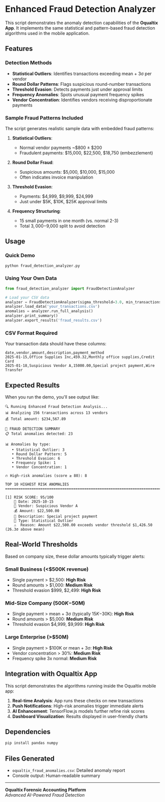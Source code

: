 # Enhanced Fraud Detection Analyzer

This script demonstrates the anomaly detection capabilities of the **Oqualtix App**. It implements the same statistical and pattern-based fraud detection algorithms used in the mobile application.

## Features

### Detection Methods
- **Statistical Outliers**: Identifies transactions exceeding mean + 3σ per vendor
- **Round Dollar Patterns**: Flags suspicious round-number transactions
- **Threshold Evasion**: Detects payments just under approval limits
- **Frequency Anomalies**: Spots unusual payment frequency spikes
- **Vendor Concentration**: Identifies vendors receiving disproportionate payments

### Sample Fraud Patterns Included
The script generates realistic sample data with embedded fraud patterns:

1. **Statistical Outliers**: 
   - Normal vendor payments ~$800 ± $200
   - Fraudulent payments: $15,000, $22,500, $18,750 (embezzlement)

2. **Round Dollar Fraud**:
   - Suspicious amounts: $5,000, $10,000, $15,000
   - Often indicates invoice manipulation

3. **Threshold Evasion**:
   - Payments: $4,999, $9,999, $24,999
   - Just under $5K, $10K, $25K approval limits

4. **Frequency Structuring**:
   - 15 small payments in one month (vs. normal 2-3)
   - Total $3,000-$9,000 split to avoid detection

## Usage

### Quick Demo
```bash
python fraud_detection_analyzer.py
```

### Using Your Own Data
```python
from fraud_detection_analyzer import FraudDetectionAnalyzer

# Load your CSV data
analyzer = FraudDetectionAnalyzer(sigma_threshold=3.0, min_transactions=5)
analyzer.load_data('your_transactions.csv')
anomalies = analyzer.run_full_analysis()
analyzer.print_summary()
analyzer.export_results('fraud_results.csv')
```

### CSV Format Required
Your transaction data should have these columns:
```csv
date,vendor,amount,description,payment_method
2025-01-15,Office Supplies Inc,459.32,Monthly office supplies,Credit Card
2025-01-18,Suspicious Vendor A,15000.00,Special project payment,Wire Transfer
```

## Expected Results

When you run the demo, you'll see output like:

```
🔍 Running Enhanced Fraud Detection Analysis...
📊 Analyzing 156 transactions across 13 vendors
💰 Total amount: $234,567.89

🚨 FRAUD DETECTION SUMMARY
📋 Total anomalies detected: 23

📊 Anomalies by type:
   • Statistical Outlier: 3
   • Round Dollar Pattern: 5
   • Threshold Evasion: 6
   • Frequency Spike: 1
   • Vendor Concentration: 1

🔥 High-risk anomalies (score ≥ 80): 8

TOP 10 HIGHEST RISK ANOMALIES
================================================================================

[1] RISK SCORE: 95/100
    📅 Date: 2025-10-15
    🏢 Vendor: Suspicious Vendor A
    💰 Amount: $22,500.00
    📝 Description: Special project payment
    🚩 Type: Statistical Outlier
    ⚠️  Reason: Amount $22,500.00 exceeds vendor threshold $1,426.50 (26.3σ above mean)
```

## Real-World Thresholds

Based on company size, these dollar amounts typically trigger alerts:

### Small Business (<$500K revenue)
- Single payment > $2,500: **High Risk**
- Round amounts > $1,000: **Medium Risk**
- Threshold evasion $999, $2,499: **High Risk**

### Mid-Size Company ($500K-$50M)
- Single payment > mean + 3σ (typically $15K-$30K): **High Risk**
- Round amounts > $5,000: **Medium Risk**
- Threshold evasion $4,999, $9,999: **High Risk**

### Large Enterprise (>$50M)
- Single payment > $100K or mean + 3σ: **High Risk**
- Vendor concentration > 30%: **Medium Risk**
- Frequency spike 3x normal: **Medium Risk**

## Integration with Oqualtix App

This script demonstrates the algorithms running inside the Oqualtix mobile app:

1. **Real-time Analysis**: App runs these checks on new transactions
2. **Push Notifications**: High-risk anomalies trigger immediate alerts
3. **AI Enhancement**: TensorFlow.js models further refine risk scores
4. **Dashboard Visualization**: Results displayed in user-friendly charts

## Dependencies

```bash
pip install pandas numpy
```

## Files Generated

- `oqualtix_fraud_anomalies.csv`: Detailed anomaly report
- Console output: Human-readable summary

---

**Oqualtix Forensic Accounting Platform**  
*Advanced AI-Powered Fraud Detection*